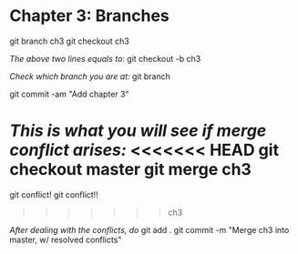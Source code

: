 # Chapter 3: Branches

git branch ch3
git checkout ch3

_The above two lines equals to:_
git checkout -b ch3

_Check which branch you are at:_
git branch

git commit -am "Add chapter 3"

_This is what you will see if merge conflict arises:_
<<<<<<< HEAD
git checkout master
git merge ch3
=======
git conflict!
git conflict!!

> > > > > > > ch3

_After dealing with the conflicts, do_
git add .
git commit -m "Merge ch3 into master, w/ resolved conflicts"
